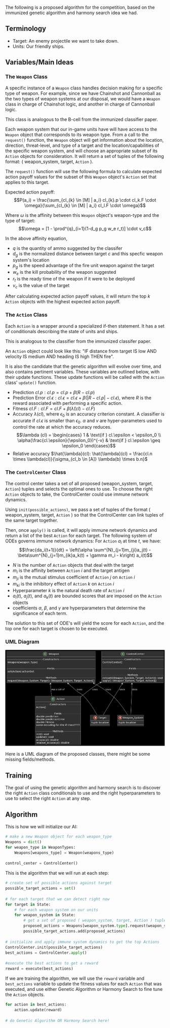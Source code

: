 The following is a proposed algorithm for the competition, based on the immunized genetic algorithm and harmony search idea we had. 

## Terminology
- Target: An enemy projectile we want to take down.
- Units: Our friendly ships.

## Variables/Main Ideas

### The ```Weapon``` Class
A specific instance of a ```Weapon``` class handles decision making for a specific type of weapon. For example, since we have Chainshot and Cannonball as the two types of weapon systems at our disposal, we would have a ```Weapon``` class in charge of Chainshot logic, and another in charge of Cannonball logic. 

This class is analogous to the B-cell from the immunized classifier paper. 

Each weapon system that our in-game units have will have access to the ```Weapon``` object that corresponds to its weapon type. From a call to the ```request()``` function, the ```Weapon``` object will get information about the location, direction, threat-level, and type of a target and the location/capabilities of the specific weapon system, and will choose an appropriate subset of its ```Action``` objects for consideration. It will return a set of tuples of the following format: ( weapon_system, target, ```Action``` ).

The ```request()``` function will use the following formula to calculate expected action payoff values for the subset of this ```Weapon``` object's ```Action``` set that applies to this target. 

Expected action payoff: $$P(a_i) = \frac{\sum_{cl_{k} \in [M] | a_i} cl_{k}.p \cdot cl_k.F \cdot \omega}{\sum_{cl_{k} \in [M] | a_i} cl_l.F \cdot \omega}$$ 

Where $\omega$ is the affinity between this ```Weapon``` object's weapon-type and the type of target: $$\omega = [1 - \prod^{q}_{i=1}(1-d_g p_g w_e r_t)] \cdot v_c$$

In the above affinity equation,
- $q$ is the quantity of ammo suggested by the classifer
- $d_g$ is the normalized distance between target $c$ and this specfic weapon system's location
- $p_g$ is the speed advantage of the fire unit weapon against the target
- $w_e$ is the kill probability of the weapon suggested
- $r_t$ is the ready time of the weapon if it were to be deployed
- $v_c$ is the value of the target

After calculating expected action payoff values, it will return the top $k$ ```Action``` objects with the highest expected action payoff. 

### The ```Action``` Class
Each ```Action``` is a wrapper around a specialized if-then statement. It has a set of conditionals describing the state of units and ships. 

This is analogous to the classifier from the immunized classifer paper. 

An ```Action``` object could look like this: "IF distance from target IS low AND velocity IS medium AND heading IS high THEN fire".

It is also the candidate that the genetic algorithm will evolve over time, and also contains pertinent variables. These variables are outlined below, with their update functions. These update functions will be called with the ```Action``` class' ```update()``` function. 
- Prediction $cl.p: cl.p = cl.p + \beta(R-cl.p)$
- Prediction Error  $cl.\epsilon : cl.\epsilon = cl.\epsilon + \beta(|R-cl.p| - cl.\epsilon)$, where $R$ is the reward associated with performing a specific action. 
- Fitness $cl.F : cl.F = cl.F + \beta(\hat{\lambda}(cl) - cl.F)$
- Accuracy $\lambda(cl)$, where $\epsilon_0$ is an accuracy criterion constant. A classifier is accurate if $cl.\epsilon$ is smaller than $\epsilon_0$. $\alpha$ and $v$ are hyper-parameters used to control the rate at which the accuracy reduces.$$\lambda (cl) = \begin{cases} 1 & \text{if } cl.\epsilon < \epsilon_0 \\ \alpha(\frac{cl.\epsilon}{\epsilon_0})^{-v} & \text{if } cl.\epsilon \geq \epsilon_0 \end{cases}$$
- Relative accuracy $\hat{\lambda}(cl): \hat{\lambda}(cl) = \frac{cl.n \times \lambda(cl)}{\sigma_{cl_b \in [A]} \lambda(b) \times b.n}$

### The ```ControlCenter``` Class
The control center takes a set of all proposed (weapon_system, target, ```Action```) tuples and selects the optimal ones to use. To choose the right ```Action``` objects to take, the ControlCenter could use immune network dynamics. 

Using ```init(possible_actions)```, we pass a set of tuples of the format ( weapon_system, target, ```Action``` ) so that the ControlCenter can link tuples of the same target together.

Then, once ```apply()``` is called, it will apply immune network dynamics and return a list of the best ```Action``` for each target. The following system of ODEs governs immune network dynamics: 
For ```Action``` $a_i$ at time $t$, we have:
$$\frac{da_i(t+1)}{dt} = \left(\alpha \sum^{N}_{j=1}m_{ji}a_j(t) - \beta\sum^{N}_{j=1}m_{ik}a_k(t) + \gamma m_i - k\right) a_i(t)$$
- $N$ is the number of ```Action``` objects that deal with the target
- $m_i$ is the affinity between ```Action``` $i$ and the target antigen
- $m_{ji}$ is the mutual stimulus coefficient of ```Action``` $j$ on ```Action``` $i$
- $m_{ki}$ is the inhibitory effect of ```Action``` $k$ on ```Action``` $i$
- Hyperparameter $k$ is the natural death rate of ```Action``` $i$
- $a_i(t)$, $a_j(t)$, and $a_k(t)$ are bounded scores that are imposed on the ```Action``` objects
- coefficients $\alpha$, $\beta$, and $\gamma$ are hyperparameters that determine the significance of each term. 

The solution to this set of ODE's will yield the score for each ```Action```, and the top one for each target is chosen to be executed.

### UML Diagram
![UML Diagram](UML_diagram.png)

Here is a UML diagram of the proposed classes, there might be some missing fields/methods. 

## Training
The goal of using the genetic algorithm and harmony search is to discover the right ```Action``` class conditionals to use and the right hyperparameters to use to select the right ```Action``` at any step.  

## Algorithm

This is how we will initialize our AI:
```python
# make a new Weapon object for each weapon_type
Weapons = dict()
for weapon_type in WeaponTypes:
    Weapons[weapons_type] = Weapon(weapons_type)
    
control_center = ControlCenter()
```


This is the algorithm that we will run at each step:
```python
# create set of possible actions against target
possible_target_actions = set()

# for each target that we can detect right now
for target in State:
    # for each weapon system on our units
    for weapon_system in State: 
        # get a set of proposed ( weapon_system, target, Action ) tuples for the target
        proposed_actions = Weapons[weapon_system.type].request(weapon_system, target)
        possible_target_actions.add(proposed_actions)
    
# initialize and apply immune system dynamics to get the top Actions
ControlCenter.init(possible_target_actions)
best_actions = ControlCenter.apply()

#execute the best actions to get a reward
reward = execute(best_actions)
```

If we are training the algorithm, we will use the ```reward``` variable and ```best_actions``` variable to update the fitness values for each ```Action``` that was executed, and use either Genetic Algorithm or Harmony Search to fine tune the ```Action``` objects. 

```python
for action in best_actions:
    action.update(reward)

# do Genetic Algorithm OR Harmony Search here!
```
